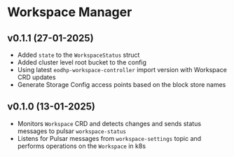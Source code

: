 # Workspace Manager

## v0.1.1 (27-01-2025)

- Added `state` to the `WorkspaceStatus` struct
- Added cluster level root bucket to the config
- Using latest `eodhp-workspace-controller` import version with Workspace CRD updates
- Generate Storage Config access points based on the block store names

## v0.1.0 (13-01-2025)

- Monitors `Workspace` CRD and detects changes and sends status messages to pulsar `workspace-status`
- Listens for Pulsar messages from `workspace-settings` topic and performs operations on the `Workspace` in k8s
